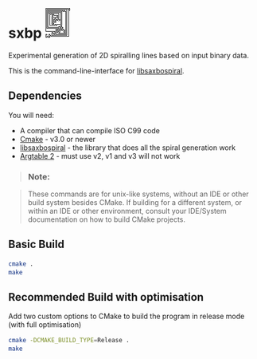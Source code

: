 # sxbp ![saxbospiral](saxbospiral.png "saxbospiral")

Experimental generation of 2D spiralling lines based on input binary data.

This is the command-line-interface for [libsaxbospiral](https://github.com/saxbophone/libsaxbospiral).

## Dependencies

You will need:

- A compiler that can compile ISO C99 code
- [Cmake](https://cmake.org/) - v3.0 or newer
- [libsaxbospiral](https://github.com/saxbophone/libsaxbospiral) - the library that does all the spiral generation work
- [Argtable 2](http://argtable.sourceforge.net/) - must use v2, v1 and v3 will not work

> ### Note:

> These commands are for unix-like systems, without an IDE or other build system besides CMake. If building for a different system, or within an IDE or other environment, consult your IDE/System documentation on how to build CMake projects.

## Basic Build

```sh
cmake .
make
```

## Recommended Build with optimisation

Add two custom options to CMake to build the program in release mode (with full optimisation)

```sh
cmake -DCMAKE_BUILD_TYPE=Release .
make
```

